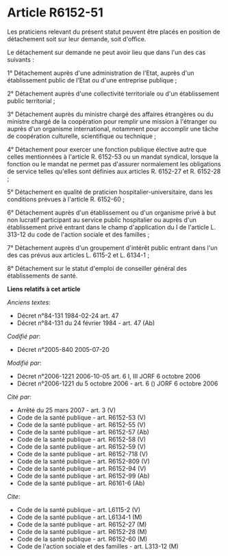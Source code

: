 # Article R6152-51

Les praticiens relevant du présent statut peuvent être placés en position de détachement soit sur leur demande, soit
d'office.

Le détachement sur demande ne peut avoir lieu que dans l'un des cas suivants :

1° Détachement auprès d'une administration de l'Etat, auprès d'un établissement public de l'Etat ou d'une entreprise
publique ;

2° Détachement auprès d'une collectivité territoriale ou d'un établissement public territorial ;

3° Détachement auprès du ministre chargé des affaires étrangères ou du ministre chargé de la coopération pour remplir une
mission à l'étranger ou auprès d'un organisme international, notamment pour accomplir une tâche de coopération culturelle,
scientifique ou technique ;

4° Détachement pour exercer une fonction publique élective autre que celles mentionnées à l'article R. 6152-53 ou un mandat
syndical, lorsque la fonction ou le mandat ne permet pas d'assurer normalement les obligations de service telles qu'elles
sont définies aux articles R. 6152-27 et R. 6152-28 ;

5° Détachement en qualité de praticien hospitalier-universitaire, dans les conditions prévues à l'article R. 6152-60 ;

6° Détachement auprès d'un établissement ou d'un organisme privé à but non lucratif participant au service public hospitalier
ou auprès d'un établissement privé entrant dans le champ d'application du I de l'article L. 313-12 du code de l'action
sociale et des familles ;

7° Détachement auprès d'un groupement d'intérêt public entrant dans l'un des cas prévus aux articles L. 6115-2 et L. 6134-1 ;

8° Détachement sur le statut d'emploi de conseiller général des établissements de santé.

**Liens relatifs à cet article**

_Anciens textes_:

  - Décret n°84-131 1984-02-24 art. 47
  - Décret n°84-131 du 24 février 1984 - art. 47 (Ab)

_Codifié par_:

  - Décret n°2005-840 2005-07-20

_Modifié par_:

  - Décret n°2006-1221 2006-10-05 art. 6 I, III JORF 6 octobre 2006
  - Décret n°2006-1221 du 5 octobre 2006 - art. 6 () JORF 6 octobre 2006

_Cité par_:

  - Arrêté du 25 mars 2007 - art. 3 (V)
  - Code de la santé publique - art. R6152-53 (V)
  - Code de la santé publique - art. R6152-55 (V)
  - Code de la santé publique - art. R6152-57 (Ab)
  - Code de la santé publique - art. R6152-58 (V)
  - Code de la santé publique - art. R6152-59 (V)
  - Code de la santé publique - art. R6152-718 (V)
  - Code de la santé publique - art. R6152-809 (V)
  - Code de la santé publique - art. R6152-94 (V)
  - Code de la santé publique - art. R6152-99 (Ab)
  - Code de la santé publique - art. R6161-6 (Ab)

_Cite_:

  - Code de la santé publique - art. L6115-2 (V)
  - Code de la santé publique - art. L6134-1 (M)
  - Code de la santé publique - art. R6152-27 (M)
  - Code de la santé publique - art. R6152-28 (M)
  - Code de la santé publique - art. R6152-60 (M)
  - Code de l'action sociale et des familles - art. L313-12 (M)
